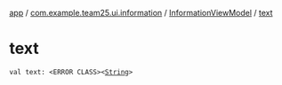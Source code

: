 [app](../../index.md) / [com.example.team25.ui.information](../index.md) / [InformationViewModel](index.md) / [text](./text.md)

# text

`val text: <ERROR CLASS><`[`String`](https://kotlinlang.org/api/latest/jvm/stdlib/kotlin/-string/index.html)`>`